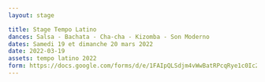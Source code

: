 ```yaml
---
layout: stage

title: Stage Tempo Latino
dances: Salsa - Bachata - Cha-cha - Kizomba - Son Moderno
dates: Samedi 19 et dimanche 20 mars 2022
date: 2022-03-19
assets: tempo latino 2022
form: https://docs.google.com/forms/d/e/1FAIpQLSdjm4vWwBatRPcqRye1c0Ic2zqYOlB-kmcmf3EbSImly07g0Q/viewform?usp=sf_link
---
```

